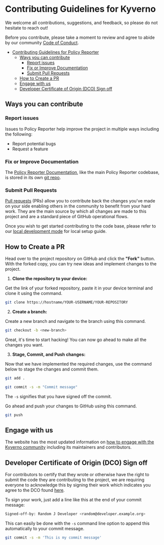# Contributing Guidelines for Kyverno

We welcome all contributions, suggestions, and feedback, so please do not hesitate to reach out!

Before you contribute, please take a moment to review and agree to abide by our community [Code of Conduct](/CODE_OF_CONDUCT.md).

- [Contributing Guidelines for Policy Reporter](#contributing-guidelines-for-policy-reporter)
  - [Ways you can contribute](#ways-you-can-contribute)
    - [Report issues](#report-issues)
    - [Fix or Improve Documentation](#fix-or-improve-documentation)
    - [Submit Pull Requests](#submit-pull-requests)
  - [How to Create a PR](#how-to-create-a-pr)
  - [Engage with us](#engage-with-us)
  - [Developer Certificate of Origin (DCO) Sign off](#developer-certificate-of-origin-dco-sign-off)

## Ways you can contribute

### Report issues

Issues to Policy Reporter help improve the project in multiple ways including the following:

- Report potential bugs
- Request a feature

### Fix or Improve Documentation

The [Policy Reporter Documentation](https://kyverno.github.io/policy-reporter/), like the main Policy Reporter codebase, is stored in its own [git repo](https://github.com/kyverno/policy-reporter-docs).

### Submit Pull Requests

[Pull requests](https://docs.github.com/en/github/collaborating-with-pull-requests/proposing-changes-to-your-work-with-pull-requests/about-pull-requests) (PRs) allow you to contribute back the changes you've made on your side enabling others in the community to benefit from your hard work. They are the main source by which all changes are made to this project and are a standard piece of GitHub operational flows.

Once you wish to get started contributing to the code base, please refer to our [local development mode](https://kyverno.github.io/policy-reporter/core/development) for local setup guide.

## How to Create a PR

Head over to the project repository on GitHub and click the **"Fork"** button. With the forked copy, you can try new ideas and implement changes to the project.

1. **Clone the repository to your device:**

Get the link of your forked repository, paste it in your device terminal and clone it using the command.

```sh
git clone https://hostname/YOUR-USERNAME/YOUR-REPOSITORY
```

2. **Create a branch:**

Create a new branch and navigate to the branch using this command.

```sh
git checkout -b <new-branch>
```

Great, it's time to start hacking! You can now go ahead to make all the changes you want.

3. **Stage, Commit, and Push changes:**

Now that we have implemented the required changes, use the command below to stage the changes and commit them.

```sh
git add .
```

```sh
git commit -s -m "Commit message"
```

The `-s` signifies that you have signed off the commit.

Go ahead and push your changes to GitHub using this command.

```sh
git push
```

## Engage with us

The website has the most updated information on [how to engage with the Kyverno community](https://kyverno.io/community/) including its maintainers and contributors.

## Developer Certificate of Origin (DCO) Sign off

For contributors to certify that they wrote or otherwise have the right to submit the code they are contributing to the project, we are requiring everyone to acknowledge this by signing their work which indicates you agree to the DCO found [here](https://developercertificate.org/).

To sign your work, just add a line like this at the end of your commit message:

```sh
Signed-off-by: Random J Developer <random@developer.example.org>
```

This can easily be done with the `-s` command line option to append this automatically to your commit message.

```sh
git commit -s -m 'This is my commit message'
```
